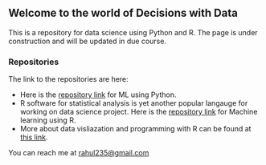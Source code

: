 ## Welcome to the world of Decisions with Data

This is a repository for data science using Python and R. The page is under construction and will be updated in due course.

### Repositories

The link to the repositories are here:

* Here is the [repository link](https://github.com/rahul235/ML_using_Python/) for ML using Python.
* R software for statistical analysis is yet another popular langauge for working on data science project. Here is the  [repository link](https://github.com/rahul235/ML_using_R/) for Machine learning using R.
* More about data visliazation and programming with R can be found at [this link](https://github.com/rahul235/R_Programming/).


You can reach me at rahul235@gmail.com
